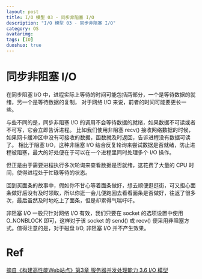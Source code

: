 ```yaml
---
layout: post
title: I/O 模型 03 - 同步非阻塞 I/O
description: "I/O 模型 03 - 同步非阻塞 I/O"
category: OS
avatarimg:
tags: [IO]
duoshuo: true
---
```


# 同步非阻塞 I/O

在同步阻塞 I/O 中，进程实际上等待的时间可能包括两部分，一个是等待数据的就绪，另一个是等待数据的复制，
对于网络 I/O 来说，前者的时间可能要更长一些。

与些不同的是，同步非阻塞 I/O 的调用不会等待数据的就绪，如果数据不可读或者不可写，它会立即告诉进程。
比如我们使用非阻塞 recv() 接收网络数据的时候，如果网卡缓冲区中没有可接收的数据，函数就及时返回，告诉进程没有数据可读了。
相比于阻塞 I/O，这种非阻塞 I/O 结合反复轮询来尝试数据是否就绪，防止进程被阻塞，最大的好处便在于可以在一个进程里同时处理多个 I/O 操作。

但正是由于需要进程执行多次轮询来查看数据是否就绪，这花费了大量的 CPU 时间，使得进程处于忙碌等待的状态。

回到买面条的故事中，假如你不甘心等着面条做好，想去顺便逛逛街，可又担心面条做好后没有及时领取，所以你逛一会儿便跑回去看看面条是否做好，往返了很多次，最后虽然及时地吃上了面条，但是却累得气喘吁吁。

非阻塞 I/O 一般只针对网络 I/O 有效，我们只要在 socket 的选项设置中使用 O_NONBLOCK 即可，这样对于该 socket 的 send() 或 recv() 便采用非阻塞方式。值得注意的是，对于磁盘 I/O, 非阻塞 I/O 并不产生效果。

# Ref
[摘自《构建高性能Web站点》第3章 服务器并发处理能力 3.6 I/O 模型](https://book.douban.com/subject/3924175/)  
